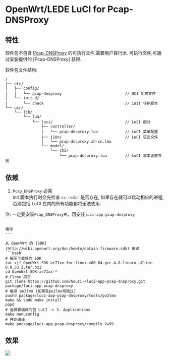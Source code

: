 OpenWrt/LEDE LuCI for Pcap-DNSProxy
===

特性
---

软件包不包含 [Pcap-DNSProxy](https://github.com/wongsyrone/openwrt-Pcap_DNSProxy) 的可执行文件,需要用户自行添.
可执行文件,可通过安装提供的 [Pcap-DNSProxy] 获得.  

软件包文件结构:
```
/
├── etc/
│   ├── config/
│   │   └── pcap-dnsproxy                            // UCI 配置文件
│   └── init.d/
│       └── check                                    // init 守护脚本
└── usr/
    └── lib/
        └── lua/
            └── luci/                                // LuCI 部分
                ├── controller/
                │   └── pcap-dnsproxy.lua            // LuCI 菜单配置
                ├── i18n/                            // LuCI 语言文件
                │   └── pcap-dnsproxy.zh-cn.lmo
                └── model/
                    └── cbi/
                        └── pcap-dnsproxy.lua        // LuCI 基本设置界面
```

依赖
---

 1. `Pcap_DNSProxy` 必需  
    init 脚本执行时会先检查 `ss-redir` 是否存在,
    如果存在就可以启动相应的进程,
    否则包括 LuCI 在内的所有功能都将无法使用.

注: 一定要安装`Pcap_DNSProxy先`，再安装`luci-app-pcap-dnsproxy`
```

编译
---

从 OpenWrt 的 [SDK](http://wiki.openwrt.org/doc/howto/obtain.firmware.sdk) 编译  
```bash
# 解压下载好的 SDK
tar xjf OpenWrt-SDK-ar71xx-for-linux-x86_64-gcc-4.8-linaro_uClibc-0.9.33.2.tar.bz2
cd OpenWrt-SDK-ar71xx-*
# Clone 项目
git clone https://github.com/houzi-/luci-app-pcap-dnsproxy.git package/luci-app-pcap-dnsproxy
# 编译 po2lmo (如果有po2lmo可跳过)
pushd package/luci-app-pcap-dnsproxy/tools/po2lmo
make && sudo make install
popd
# 选择要编译的包 LuCI -> 3. Applications
make menuconfig
# 开始编译
make package/luci-app-pcap-dnsproxy/compile V=99
```

效果
---
![](http://7xpjbv.com1.z0.glb.clouddn.com/pcap-dnsproxy.PNG)